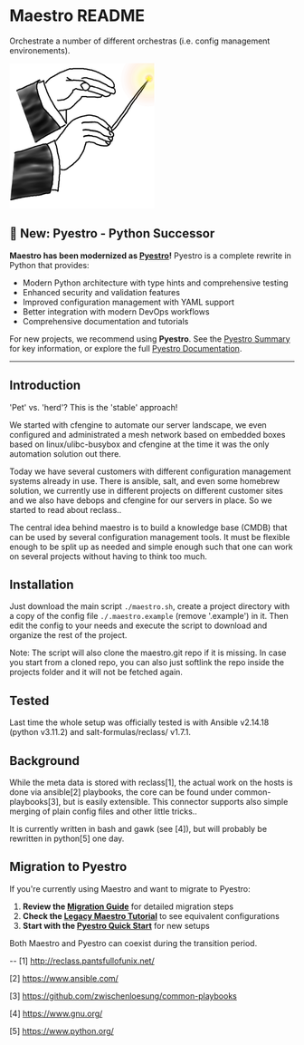 # Maestro README #
Orchestrate a number of different orchestras (i.e. config management environements).

![Maestro Logo](maestro.png "A thumbsketch of what this is all about..")

## 🚀 New: Pyestro - Python Successor

**Maestro has been modernized as [Pyestro](./pyestro/)!** Pyestro is a complete rewrite in Python that provides:

- Modern Python architecture with type hints and comprehensive testing
- Enhanced security and validation features
- Improved configuration management with YAML support
- Better integration with modern DevOps workflows
- Comprehensive documentation and tutorials

For new projects, we recommend using **Pyestro**. See the [Pyestro Summary](./PYESTRO-SUMMARY.md) for key information, or explore the full [Pyestro Documentation](./pyestro/docs/).

---

## Introduction

'Pet' vs. 'herd'? This is the 'stable' approach!

We started with cfengine to automate our server landscape,
we even configured and administrated a mesh network based on
embedded boxes based on linux/ulibc-busybox and cfengine
at the time it was the only automation solution
out there.

Today we have several customers with different configuration
management systems already in use. There is ansible, salt, and
even some homebrew solution, we currently use in different
projects on different customer sites and we also have debops
and cfengine for our servers in place. So we started to read
about reclass..

The central idea behind maestro is to build a knowledge
base (CMDB) that can be used by several configuration management
tools. It must be flexible enough to be split up as needed
and simple enough such that one can work on several projects
without having to think too much.

## Installation

Just download the main script `./maestro.sh`,
create a project directory with a copy of the config
file `./.maestro.example` (remove '.example') in it.
Then edit the config to your needs and execute the
script to download and organize the rest of the project.

Note: The script will also clone the maestro.git repo if
it is missing. In case you start from a cloned repo, you
can also just softlink the repo inside the projects
folder and it will not be fetched again.

## Tested

Last time the whole setup was officially tested is with
Ansible v2.14.18 (python v3.11.2) and salt-formulas/reclass/
v1.7.1.

## Background

While the meta data is stored with reclass[1], the actual work on the
hosts is done via ansible[2] playbooks, the core can be found
under common-playbooks[3], but is easily extensible. This connector
supports also simple merging of plain config files and other little
tricks..

It is currently written in bash and gawk (see [4]), but will probably
be rewritten in python[5] one day.

## Migration to Pyestro

If you're currently using Maestro and want to migrate to Pyestro:

1. **Review the [Migration Guide](./pyestro/docs/docs/reference/migration.md)** for detailed migration steps
2. **Check the [Legacy Maestro Tutorial](./pyestro/docs/docs/reference/legacy-maestro-tutorial.md)** to see equivalent configurations
3. **Start with the [Pyestro Quick Start](./pyestro/docs/docs/getting-started/quickstart.md)** for new setups

Both Maestro and Pyestro can coexist during the transition period.

--
 [1] http://reclass.pantsfullofunix.net/

 [2] https://www.ansible.com/

 [3] https://github.com/zwischenloesung/common-playbooks

 [4] https://www.gnu.org/

 [5] https://www.python.org/
